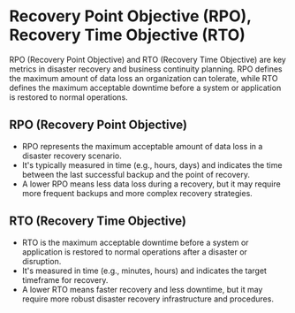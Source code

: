 # Recovery Point Objective (RPO), Recovery Time Objective (RTO)

RPO (Recovery Point Objective) and RTO (Recovery Time Objective) are key metrics in disaster recovery and business continuity planning. RPO defines the maximum amount of data loss an organization can tolerate, while RTO defines the maximum acceptable downtime before a system or application is restored to normal operations.

## RPO (Recovery Point Objective)
- RPO represents the maximum acceptable amount of data loss in a disaster recovery scenario. 
- It's typically measured in time (e.g., hours, days) and indicates the time between the last successful backup and the point of recovery. 
- A lower RPO means less data loss during a recovery, but it may require more frequent backups and more complex recovery strategies.

## RTO (Recovery Time Objective)
- RTO is the maximum acceptable downtime before a system or application is restored to normal operations after a disaster or disruption. 
- It's measured in time (e.g., minutes, hours) and indicates the target timeframe for recovery. 
- A lower RTO means faster recovery and less downtime, but it may require more robust disaster recovery infrastructure and procedures. 
